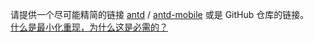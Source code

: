 请提供一个尽可能精简的链接 <a href="https://u.ant.design/codesandbox-repro" target="_blank">antd</a> / <a href="http://codepen.io/paranoidjk/pen/LWpaKe" target="_blank">antd-mobile</a> 或是 GitHub 仓库的链接。
<br>
[什么是最小化重现，为什么这是必需的？](#repro-modal)
